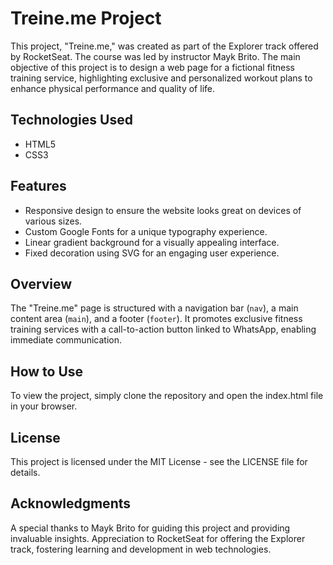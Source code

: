 # Treine.me Project

This project, "Treine.me," was created as part of the Explorer track offered by RocketSeat. The course was led by instructor Mayk Brito. The main objective of this project is to design a web page for a fictional fitness training service, highlighting exclusive and personalized workout plans to enhance physical performance and quality of life.

## Technologies Used

- HTML5
- CSS3

## Features

- Responsive design to ensure the website looks great on devices of various sizes.
- Custom Google Fonts for a unique typography experience.
- Linear gradient background for a visually appealing interface.
- Fixed decoration using SVG for an engaging user experience.

## Overview

The "Treine.me" page is structured with a navigation bar (`nav`), a main content area (`main`), and a footer (`footer`). It promotes exclusive fitness training services with a call-to-action button linked to WhatsApp, enabling immediate communication.

## How to Use
To view the project, simply clone the repository and open the index.html file in your browser.

## License
This project is licensed under the MIT License - see the LICENSE file for details.

## Acknowledgments
A special thanks to Mayk Brito for guiding this project and providing invaluable insights.
Appreciation to RocketSeat for offering the Explorer track, fostering learning and development in web technologies.